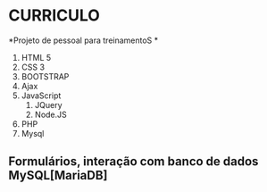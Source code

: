 # CURRICULO
*Projeto de pessoal para treinamentoS *

1. HTML 5
1. CSS 3 
1. BOOTSTRAP
1. Ajax
1. JavaScript
    1. JQuery
    1. Node.JS
 1. PHP
 1. Mysql
 
## Formulários, interação com banco de dados MySQL[MariaDB]

